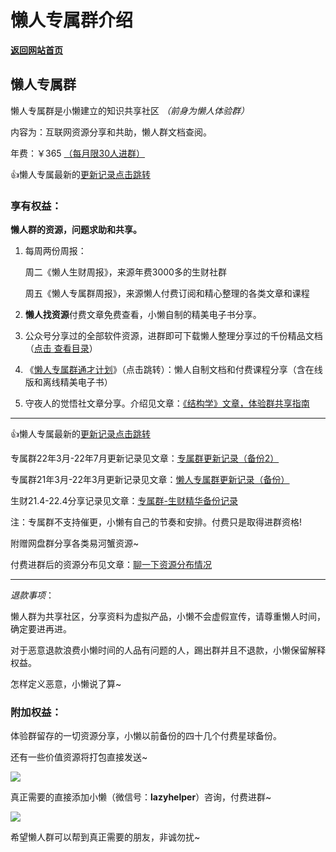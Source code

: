 # 懒人专属群介绍

[**返回网站首页**](/README.md)

## 懒人专属群

懒人专属群是小懒建立的知识共享社区 *（前身为懒人体验群）*

内容为：互联网资源分享和共助，懒人群文档查阅。

年费：￥365 [（每月限30人进群）](https://mp.weixin.qq.com/s?__biz=MzI1NjAxOTI0Ng==&mid=2647890335&idx=1&sn=f419463d8ed6e2cc33c5e3d1539ba7ea&scene=21#wechat_redirect)

👍懒人专属最新的[更新记录点击跳转](/blog/record2)

### 享有权益：

**懒人群的资源，问题求助和共享。**

1. 每周两份周报：

   周二《懒人生财周报》，来源年费3000多的生财社群

   周五《懒人专属群周报》，来源懒人付费订阅和精心整理的各类文章和课程

2. **懒人找资源**付费文章免费查看，小懒自制的精美电子书分享。

3. 公众号分享过的全部软件资源，进群即可下载懒人整理分享过的千份精品文档（[点击 查看目录](/blog/record3)）

4. 《[懒人专属群通才计划](/data/13_course)》（点击跳转）：懒人自制文档和付费课程分享（含在线版和离线精美电子书）

5. 守夜人的觉悟社文章分享。介绍见文章：[《结构学》文章，体验群共享指南](https://mp.weixin.qq.com/s?__biz=MzI1NjAxOTI0Ng==&mid=2647879577&idx=1&sn=924eadfaedcc7ead30fc9a6109cf959a&chksm=f20ad1d8c57d58ce2a501b5e173a62023062ea7ba6d208a687e2e1a8911303cc3015db3f8dea&token=1482004573&lang=zh_CN&scene=21#wechat_redirect)

***

👍懒人专属最新的[更新记录点击跳转](/blog/record2)

专属群22年3月-22年7月更新记录见文章：[专属群更新记录（备份2）](https://mp.weixin.qq.com/s?__biz=MzA3NTI5ODM1Mw==&mid=2247497123&idx=2&sn=80209d72464a36bd64198d09b1d164f7&chksm=9f7016fda8079febdb43c671dba8ea1271c59774f4f11b697a6ae913be5a6ece01880a6f2532&token=679169925&lang=zh_CN&scene=21#wechat_redirect)

专属群21年3月-22年3月更新记录见文章：[懒人专属群更新记录（备份）](https://mp.weixin.qq.com/s?__biz=MzA3NTI5ODM1Mw==&mid=2247494513&idx=2&sn=99be1f9a077ea422c1a3e612f28ddf37&scene=21#wechat_redirect)

生财21.4-22.4分享记录见文章：[专属群-生财精华备份记录](http://mp.weixin.qq.com/s?__biz=MzA3NTI5ODM1Mw==&mid=2247494165&idx=2&sn=2ab62d15b487063bd77dc5da61f2ddf0&chksm=9f70094ba807805d3149a91e30748f0eb5eeec599a3e3877ca3420b39d793ee628bb3909e7e1&scene=21#wechat_redirect)

注：专属群不支持催更，小懒有自己的节奏和安排。付费只是取得进群资格!

附赠网盘群分享各类易河蟹资源~

付费进群后的资源分布见文章：[聊一下资源分布情况](http://mp.weixin.qq.com/s?__biz=MzI1NjAxOTI0Ng==&mid=2647885083&idx=1&sn=558e9ecbb41746beb47e492078ee8193&chksm=f20a3b5ac57db24c3a63a87b6400081c15033be1ea310382989c1291d5b6e6a295b3da4c04e4&scene=21#wechat_redirect)

***

*退款事项*：

懒人群为共享社区，分享资料为虚拟产品，小懒不会虚假宣传，请尊重懒人时间，确定要进再进。

对于恶意退款浪费小懒时间的人品有问题的人，踢出群并且不退款，小懒保留解释权益。

怎样定义恶意，小懒说了算~

### 附加权益：

体验群留存的一切资源分享，小懒以前备份的四十几个付费星球备份。

还有一些价值资源将打包直接发送~

![](https://mmbiz.qpic.cn/mmbiz_gif/Rmd3GnW8BRtbPS8sK9obabdT3FtxkJ8Yxfo1eibbVc31BckZFNQF12uMicbNYPSZ3u06icecwIyMbSGtYPQMao00g/640?wx_fmt=gif&wxfrom=5&wx_lazy=1)

真正需要的直接添加小懒（微信号：**lazyhelper**）咨询，付费进群~

![](https://mmbiz.qpic.cn/mmbiz_jpg/Rmd3GnW8BRu4krRTu0icUOic3FUSvBkg2uvKV0m0FgmJf9eibe9yibwafAkbC9D16Rz5jegLMDDDiabNNmXyvv3Z8ng/640?wx_fmt=jpeg&wxfrom=5&wx_lazy=1&wx_co=1)

希望懒人群可以帮到真正需要的朋友，非诚勿扰~